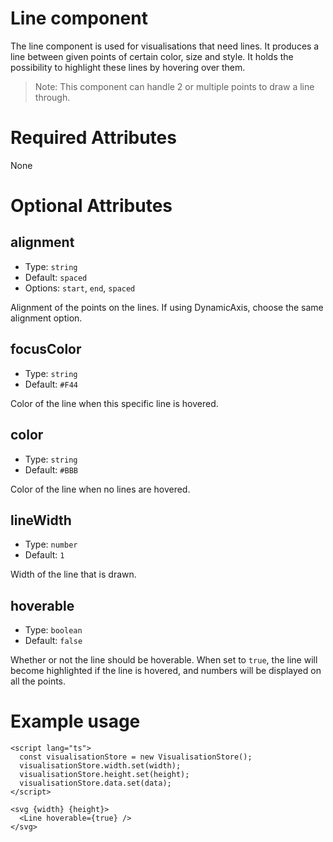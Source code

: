 # Line component

The line component is used for visualisations that need lines. It produces a line between given points of certain color, size and style. It holds the possibility to highlight these lines by hovering over them.

> Note: This component can handle 2 or multiple points to draw a line through.

# Required Attributes

None

# Optional Attributes

## alignment

- Type: `string`
- Default: `spaced`
- Options: `start`, `end`, `spaced`

Alignment of the points on the lines. If using DynamicAxis, choose the same alignment option.

## focusColor

- Type: `string`
- Default: `#F44`

Color of the line when this specific line is hovered.

## color

- Type: `string`
- Default: `#BBB`

Color of the line when no lines are hovered.

## lineWidth

- Type: `number`
- Default: `1`

Width of the line that is drawn.

## hoverable

- Type: `boolean`
- Default: `false`

Whether or not the line should be hoverable. When set to `true`, the line will become highlighted if the line is hovered, and numbers will be displayed on all the points.

# Example usage

```svelte
<script lang="ts">
  const visualisationStore = new VisualisationStore();
  visualisationStore.width.set(width);
  visualisationStore.height.set(height);
  visualisationStore.data.set(data);
</script>

<svg {width} {height}>
  <Line hoverable={true} />
</svg>
```
